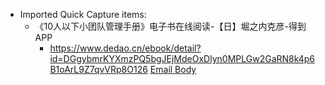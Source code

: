 - Imported Quick Capture items:
    - 《10人以下小团队管理手册》电子书在线阅读-【日】堀之内克彦-得到APP
        - https://www.dedao.cn/ebook/detail?id=DGgybmrKYXmzPQ5bgJEjMdeOxDlyn0MPLGw2GaRN8k4p6B1oArL9Z7qvVRp8O126 [Email Body](https://files.todoist.com/SjjRkHuA8KRRJ2gfa_EZ0-OpsCnXxwCM7DDveZT4fJhhQeXpPMJe6whK-E8gEBSj/by/21878347/as/file.html)
